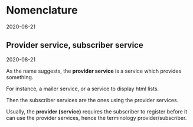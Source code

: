 Nomenclature
=============
2020-08-21




Provider service, subscriber service
-----------------
2020-08-21



As the name suggests, the **provider service** is a service which provides something.

For instance, a mailer service, or a service to display html lists.

Then the subscriber services are the ones using the provider services.


Usually, the **provider (service)** requires the subscriber to register before it can use the provider services, hence the terminology provider/subscriber. 






